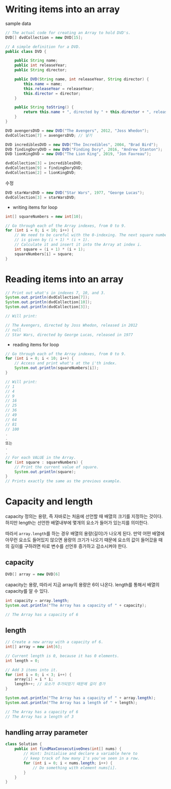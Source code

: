 # Writing items into an array

sample data

```java
// The actual code for creating an Array to hold DVD's.
DVD[] dvdCollection = new DVD[15];

// A simple definition for a DVD.
public class DVD {

    public String name;
    public int releaseYear;
    public String director;

    public DVD(String name, int releaseYear, String director) {
        this.name = name;
        this.releaseYear = releaseYear;
        this.director = director;
    }

    public String toString() {
        return this.name + ", directed by " + this.director + ", released in " + this.releaseYear;
    }
}
```

```java
DVD avengersDVD = new DVD("The Avengers", 2012, "Joss Whedon");
dvdCollection[7] = avengersDVD; // 넣기
```

```java
DVD incrediblesDVD = new DVD("The Incredibles", 2004, "Brad Bird");
DVD findingDoryDVD = new DVD("Finding Dory", 2016, "Andrew Stanton");
DVD lionKingDVD = new DVD("The Lion King", 2019, "Jon Favreau");

dvdCollection[3] = incrediblesDVD;
dvdCollection[9] = findingDoryDVD;
dvdCollection[2] = lionKingDVD;
```

수정

```java
DVD starWarsDVD = new DVD("Star Wars", 1977, "George Lucas");
dvdCollection[3] = starWarsDVD;
```

- writing items for loop

```java
int[] squareNumbers = new int[10];

// Go through each of the Array indexes, from 0 to 9.
for (int i = 0; i < 10; i++) {
    // We need to be careful with the 0-indexing. The next square number
    // is given by (i + 1) * (i + 1).
    // Calculate it and insert it into the Array at index i.
    int square = (i + 1) * (i + 1);
    squareNumbers[i] = square;
}
```

# Reading items into an array

```java
// Print out what's in indexes 7, 10, and 3.
System.out.println(dvdCollection[7]);
System.out.println(dvdCollection[10]);
System.out.println(dvdCollection[3]);

// Will print:

// The Avengers, directed by Joss Whedon, released in 2012
// null
// Star Wars, directed by George Lucas, released in 1977
```

- reading items for loop

```java
// Go through each of the Array indexes, from 0 to 9.
for (int i = 0; i < 10; i++) {
    // Access and print what's at the i'th index.
    System.out.println(squareNumbers[i]);
}

// Will print:
// 1
// 4
// 9
// 16
// 25
// 36
// 49
// 64
// 81
// 100
.
.
또는
.
.
// For each VALUE in the Array.
for (int square : squareNumbers) {
    // Print the current value of square.
    System.out.println(square);
}
// Prints exactly the same as the previous example.
```

# Capacity and length

capacity 정의는 용량, 즉 자바로는 처음에 선언할 때 배열의 크기를 지정하는 것이다. 하지만 length는 선언한 배열내부에 몇개의 요소가 들어가 있는지를 의미한다.

따라서 `array.length`를 하는 경우 배열의 용량(길이)가 나오게 된다. 만약 어떤 배열에 아무런 요소도 들어있지 않으면 용량의 크기가 나오기 때문에 요소의 값이 들어갔을 때의 길이를 구하려면 따로 변수를 선언후 증가하고 감소시켜야 한다.

## capacity

```java
DVD[] array = new DVD[6]
```

capacity는 용량, 따라서 지금 array의 용량은 6이 나온다. length를 통해서 배열의 capacity를 알 수 있다.

```java
int capacity = array.length;
System.out.println("The Array has a capacity of " + capacity);

// The Array has a capacity of 6
```

## length

```java
// Create a new array with a capacity of 6.
int[] array = new int[6];

// Current length is 0, because it has 0 elements.
int length = 0;

// Add 3 items into it.
for (int i = 0; i < 3; i++) {
    array[i] = i * i;
    length++; // 요소가 추가되었기 때문에 길이 증가
}

System.out.println("The Array has a capacity of " + array.length);
System.out.println("The Array has a length of " + length);

// The Array has a capacity of 6
// The Array has a length of 3
```

## handling array parameter

```java
class Solution {
    public int findMaxConsecutiveOnes(int[] nums) {
        // Hint: Initialise and declare a variable here to 
        // keep track of how many 1's you've seen in a row.
        for (int i = 0; i < nums.length; i++) {
            // Do something with element nums[i].
        }
    }
}
```